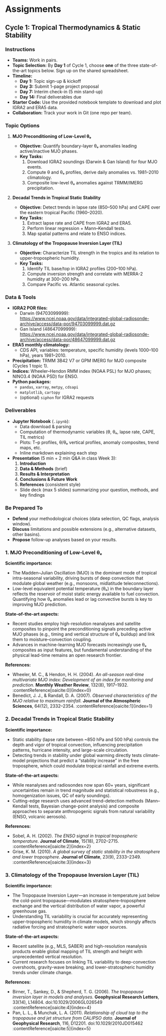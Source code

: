# Assignments

## Cycle 1: Tropical Thermodynamics & Static Stability

### Instructions
- **Teams:** Work in pairs.  
- **Topic Selection:** By **Day 1** of Cycle 1, choose **one** of the three state-of-the-art topics below. Sign up on the shared spreadsheet.  
- **Timeline:**  
  - **Day 1:** Topic sign-up & kickoff  
  - **Day 3:** Submit 1-page project proposal  
  - **Day 7:** Interim check-in (5 min stand-up)  
  - **Day 14:** Final deliverables due  
- **Starter Code:** Use the provided notebook template to download and plot IGRA2 and ERA5 data.  
- **Collaboration:** Track your work in Git (one repo per team).  

### Topic Options

1. **MJO Preconditioning of Low-Level θₑ**  
   - **Objective:** Quantify boundary-layer θₑ anomalies leading active/inactive MJO phases.  
   - **Key Tasks:**  
     1. Download IGRA2 soundings (Darwin & Gan Island) for four MJO events.  
     2. Compute θ and θₑ profiles, derive daily anomalies vs. 1981–2010 climatology.  
     3. Composite low-level θₑ anomalies against TRMM/IMERG precipitation.  

2. **Decadal Trends in Tropical Static Stability**  
   - **Objective:** Detect trends in lapse rate (850–500 hPa) and CAPE over the eastern tropical Pacific (1960–2020).  
   - **Key Tasks:**  
     1. Extract lapse rate and CAPE from IGRA2 and ERA5.  
     2. Perform linear regression + Mann–Kendall tests.  
     3. Map spatial patterns and relate to ENSO indices.  

3. **Climatology of the Tropopause Inversion Layer (TIL)**  
   - **Objective:** Characterize TIL strength in the tropics and its relation to upper-tropospheric humidity.  
   - **Key Tasks:**  
     1. Identify TIL base/top in IGRA2 profiles (200–100 hPa).  
     2. Compute inversion strength and correlate with MERRA-2 humidity at 300–200 hPa.  
     3. Compare Pacific vs. Atlantic seasonal cycles.  

### Data & Tools
- **IGRA2 POR files:**  
  - Darwin (94703099999):  
    https://www.ncei.noaa.gov/data/integrated-global-radiosonde-archive/access/data-por/94703099999.dat.gz  
  - Gan Island (48647099999):  
    https://www.ncei.noaa.gov/data/integrated-global-radiosonde-archive/access/data-por/48647099999.dat.gz  
- **ERA5 monthly climatology:**  
  - CDS API, variables: temperature, specific humidity (levels 1000–100 hPa), years 1981–2010.  
- **Precipitation:** TRMM 3B42 V7 or GPM IMERG for MJO composite (Cycles 1 topic 1).  
- **Indices:** Wheeler–Hendon RMM index (NOAA PSL) for MJO phases; NINO3.4 (NOAA PSD) for ENSO.  
- **Python packages:**  
  - `pandas`, `xarray`, `metpy`, `cdsapi`  
  - `matplotlib`, `cartopy`  
  - (optional) `siphon` for IGRA2 requests  

### Deliverables
- **Jupyter Notebook** (`.ipynb`):  
  - Data download & parsing  
  - Computation of thermodynamic variables (θ, θₑ, lapse rate, CAPE, TIL metrics)  
  - Plots: T–p profiles, θ/θₑ vertical profiles, anomaly composites, trend maps, etc.  
  - Inline markdown explaining each step  
- **Presentation** (5 min + 2 min Q&A in class Week 3):  
  1. **Introduction**  
  2. **Data & Methods** (brief)  
  3. **Results & Interpretation**  
  4. **Conclusions & Future Work**  
  5. **References** (consistent style)  
  - Slide deck (max 5 slides) summarizing your question, methods, and key findings  

### Be Prepared To
- **Defend** your methodological choices (data selection, QC flags, analysis window).  
- **Discuss** limitations and possible extensions (e.g., alternative datasets, other basins).  
- **Propose** follow-up analyses based on your results.  

### 1. MJO Preconditioning of Low-Level θₑ  
**Scientific importance:**  
- The Madden–Julian Oscillation (MJO) is the dominant mode of tropical intra-seasonal variability, driving bursts of deep convection that modulate global weather (e.g., monsoons, midlatitude teleconnections).  
- Low-level equivalent potential temperature (θₑ) in the boundary layer reflects the reservoir of moist static energy available to fuel convection. Quantifying how θₑ anomalies lead or lag convective bursts is key to improving MJO prediction.  

**State-of-the-art aspects:**  
- Recent studies employ high-resolution reanalyses and satellite composites to pinpoint the preconditioning signals preceding active MJO phases (e.g., timing and vertical structure of θₑ buildup) and link them to moisture–convection coupling.  
- Advances in machine-learning MJO forecasts increasingly use θₑ composites as input features, but fundamental understanding of the physical lead-time remains an open research frontier.  

**References:**  
- Wheeler, M. C., & Hendon, H. H. (2004). *An all-season real-time multivariate MJO index: Development of an index for monitoring and prediction.* **Monthly Weather Review**, 132(8), 1917–1932. :contentReference[oaicite:0]{index=0}  
- Benedict, J. J., & Randall, D. A. (2007). *Observed characteristics of the MJO relative to maximum rainfall.* **Journal of the Atmospheric Sciences**, 64(12), 2332–2354. :contentReference[oaicite:1]{index=1}  


### 2. Decadal Trends in Tropical Static Stability  
**Scientific importance:**  
- Static stability (lapse rate between ~850 hPa and 500 hPa) controls the depth and vigor of tropical convection, influencing precipitation patterns, hurricane intensity, and large-scale circulation.  
- Detecting trends in stability under global warming directly tests climate-model projections that predict a “stability increase” in the free troposphere, which could modulate tropical rainfall and extreme events.  

**State-of-the-art aspects:**  
- While reanalyses and radiosondes now span 60+ years, significant uncertainties remain in trend magnitude and statistical robustness (e.g., homogenization issues, QC of early soundings).  
- Cutting-edge research uses advanced trend-detection methods (Mann–Kendall tests, Bayesian change-point analysis) and composite approaches to separate anthropogenic signals from natural variability (ENSO, volcanic aerosols).  

**References:**  
- Sobel, A. H. (2002). *The ENSO signal in tropical tropospheric temperature.* **Journal of Climate**, 15(18), 2702–2715. :contentReference[oaicite:2]{index=2}  
- Grise, K. M. (2010). *A global survey of static stability in the stratosphere and lower troposphere.* **Journal of Climate**, 23(9), 2333–2349. :contentReference[oaicite:3]{index=3}  

### 3. Climatology of the Tropopause Inversion Layer (TIL)  
**Scientific importance:**  
- The Tropopause Inversion Layer—an increase in temperature just below the cold-point tropopause—modulates stratosphere–troposphere exchange and the vertical distribution of water vapor, a powerful greenhouse gas.  
- Understanding TIL variability is crucial for accurately representing upper-tropospheric humidity in climate models, which strongly affects radiative forcing and stratospheric water vapor sources.  

**State-of-the-art aspects:**  
- Recent satellite (e.g., MLS, SABER) and high-resolution reanalysis products enable global mapping of TIL strength and height with unprecedented vertical resolution.  
- Current research focuses on linking TIL variability to deep-convection overshoots, gravity-wave breaking, and lower-stratospheric humidity trends under climate change.  

**References:**  
- Birner, T., Sankey, D., & Shepherd, T. G. (2006). *The tropopause inversion layer in models and analyses.* **Geophysical Research Letters**, 33(14), L14804. doi:10.1029/2006GL026549 :contentReference[oaicite:4]{index=4}  
- Pan, L. L., & Munchak, L. A. (2011). *Relationship of cloud top to the tropopause and jet structure from CALIPSO data.* **Journal of Geophysical Research**, 116, D12201. doi:10.1029/2010JD015462 :contentReference[oaicite:5]{index=5}  
